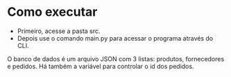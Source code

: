 # Como executar
- Primeiro, acesse a pasta src.
- Depois use o comando main.py para acessar o programa através do CLI.

O banco de dados é um arquivo JSON com 3 listas: produtos, fornecedores e pedidos. Há também a variável para controlar o id dos pedidos.